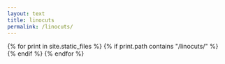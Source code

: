 ```yaml
---
layout: text
title: linocuts
permalink: /linocuts/
---
```

<div class="image-container">
  {% for print in site.static_files %}
    {% if print.path contains "/linocuts/" %}
      <div class="image-item">
        <img src="{{ site.baseurl }}{{ print.path }}" alt="">
      </div>
    {% endif %}
  {% endfor %}
</div>
